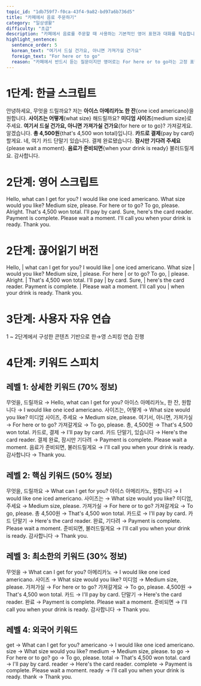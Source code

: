 ```yaml
---
topic_id: "1db759f7-f0ca-43f4-9a82-bd97a6b736d5"
title: "카페에서 음료 주문하기"
category: "일상생활"
difficulty: "초급"
description: "카페에서 음료를 주문할 때 사용하는 기본적인 영어 표현과 대화를 학습합니다."
highlight_sentence:
  sentence_order: 5
  korean_text: "여기서 드실 건가요, 아니면 가져가실 건가요"
  foreign_text: "For here or to go"
  reason: "카페에서 반드시 듣는 질문이지만 영어로는 For here or to go라는 고정 표현을 모르면 막히는 문장"
---
```


# 1단계: 한글 스크립트

안녕하세요, 무엇을 드릴까요?
저는 **아이스 아메리카노 한 잔**{one iced americano}을 원합니다.
**사이즈는 어떻게**{what size} 해드릴까요?
**미디엄 사이즈**{medium size}로 주세요.
**여기서 드실 건가요, 아니면 가져가실 건가요**{for here or to go}?
가져갈게요.
알겠습니다. **총 4,500원**{that's 4,500 won total}입니다.
**카드로 결제**{pay by card} 할게요.
네, 여기 카드 단말기 있습니다.
결제 완료됐습니다. **잠시만 기다려 주세요**{please wait a moment}.
**음료가 준비되면**{when your drink is ready} 불러드릴게요.
감사합니다.

# 2단계: 영어 스크립트

Hello, what can I get for you?
I would like one iced americano.
What size would you like?
Medium size, please.
For here or to go?
To go, please.
Alright. That's 4,500 won total.
I'll pay by card.
Sure, here's the card reader.
Payment is complete. Please wait a moment.
I'll call you when your drink is ready.
Thank you.

# 2단계: 끊어읽기 버전

Hello, | what can I get for you?
I would like | one iced americano.
What size | would you like?
Medium size, | please.
For here | or to go?
To go, | please.
Alright. | That's 4,500 won total.
I'll pay | by card.
Sure, | here's the card reader.
Payment is complete. | Please wait a moment.
I'll call you | when your drink is ready.
Thank you.

# 3단계: 사용자 자유 연습

1 ~ 2단계에서 구성한 콘텐츠 기반으로 한→영 스피킹 연습 진행

# 4단계: 키워드 스피치

## 레벨 1: 상세한 키워드 (70% 정보)

무엇을, 드릴까요 → Hello, what can I get for you?
아이스 아메리카노, 한 잔, 원합니다 → I would like one iced americano.
사이즈는, 어떻게 → What size would you like?
미디엄 사이즈, 주세요 → Medium size, please.
여기서, 아니면, 가져가실 → For here or to go?
가져갈게요 → To go, please.
총, 4,500원 → That's 4,500 won total.
카드로, 결제 → I'll pay by card.
카드 단말기, 있습니다 → Here's the card reader.
결제 완료, 잠시만 기다려 → Payment is complete. Please wait a moment.
음료가 준비되면, 불러드릴게요 → I'll call you when your drink is ready.
감사합니다 → Thank you.

## 레벨 2: 핵심 키워드 (50% 정보)

무엇을, 드릴까요 → What can I get for you?
아이스 아메리카노, 원합니다 → I would like one iced americano.
사이즈는 → What size would you like?
미디엄, 주세요 → Medium size, please.
가져가실 → For here or to go?
가져갈게요 → To go, please.
총 4,500원 → That's 4,500 won total.
카드로 → I'll pay by card.
카드 단말기 → Here's the card reader.
완료, 기다려 → Payment is complete. Please wait a moment.
준비되면, 불러드릴게요 → I'll call you when your drink is ready.
감사합니다 → Thank you.

## 레벨 3: 최소한의 키워드 (30% 정보)

무엇을 → What can I get for you?
아메리카노 → I would like one iced americano.
사이즈 → What size would you like?
미디엄 → Medium size, please.
가져가실 → For here or to go?
가져갈게요 → To go, please.
4,500원 → That's 4,500 won total.
카드 → I'll pay by card.
단말기 → Here's the card reader.
완료 → Payment is complete. Please wait a moment.
준비되면 → I'll call you when your drink is ready.
감사합니다 → Thank you.

## 레벨 4: 외국어 키워드

get → What can I get for you?
americano → I would like one iced americano.
size → What size would you like?
medium → Medium size, please.
to go → For here or to go?
go → To go, please.
total → That's 4,500 won total.
card → I'll pay by card.
reader → Here's the card reader.
complete → Payment is complete. Please wait a moment.
ready → I'll call you when your drink is ready.
thank → Thank you.